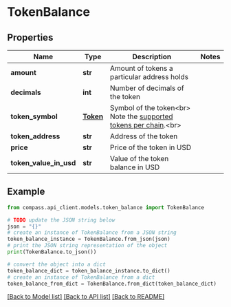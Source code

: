 # TokenBalance


## Properties

Name | Type | Description | Notes
------------ | ------------- | ------------- | -------------
**amount** | **str** | Amount of tokens a particular address holds | 
**decimals** | **int** | Number of decimals of the token | 
**token_symbol** | [**Token**](Token.md) | Symbol of the token&lt;br&gt; Note the [supported tokens per chain](/#/#token-table).&lt;br&gt; | 
**token_address** | **str** | Address of the token | 
**price** | **str** | Price of the token in USD | 
**token_value_in_usd** | **str** | Value of the token balance in USD | 

## Example

```python
from compass.api_client.models.token_balance import TokenBalance

# TODO update the JSON string below
json = "{}"
# create an instance of TokenBalance from a JSON string
token_balance_instance = TokenBalance.from_json(json)
# print the JSON string representation of the object
print(TokenBalance.to_json())

# convert the object into a dict
token_balance_dict = token_balance_instance.to_dict()
# create an instance of TokenBalance from a dict
token_balance_from_dict = TokenBalance.from_dict(token_balance_dict)
```
[[Back to Model list]](../README.md#documentation-for-models) [[Back to API list]](../README.md#documentation-for-api-endpoints) [[Back to README]](../README.md)


